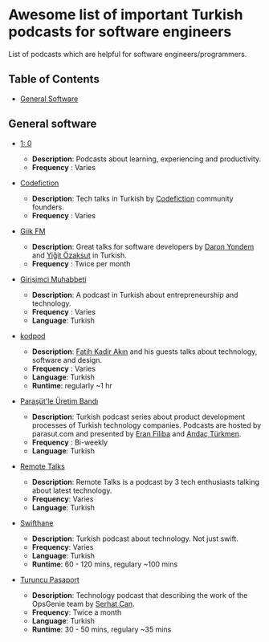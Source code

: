 # Awesome list of important Turkish podcasts for software engineers

List of podcasts which are helpful for software engineers/programmers.

## Table of Contents

* [General Software](#general-software)

## General software

* [1: 0](https://www.spreaker.com/show/birsifir-podcast)

  * **Description**: Podcasts about learning, experiencing and productivity.
  * **Frequency** : Varies

* [Codefiction](http://www.codefiction.tech/#podcast)

  * **Description**: Tech talks in Turkish by [Codefiction](https://github.com/codefiction) community founders. 
  * **Frequency** : Varies

* [Giik FM](http://giik.fm/)

  * **Description**: Great talks for software developers by [Daron Yondem](https://twitter.com/daronyondem) and [Yiğit Özaksut](https://twitter.com/ozaksuty) in Turkish.
  * **Frequency** : Twice per month

* [Girişimci Muhabbeti](https://www.spreaker.com/show/girisimci-muhabbeti)

  * **Description**: A podcast in Turkish about entrepreneurship and technology.
  * **Frequency** : Varies
  * **Language**: Turkish

* [kodpod](https://kodpod.live/)

  * **Description**: [Fatih Kadir Akın](https://github.com/f) and his guests talks about technology, software and design.
  * **Frequency** : Varies
  * **Language**: Turkish
  * **Runtime**: regularly ~1 hr

* [Paraşüt'le Üretim Bandı](https://www.spreaker.com/show/parasutle-uretim-bandi)

  * **Description**: Turkish podcast series about product development processes of Turkish technology companies. Podcasts are hosted by parasut.com and presented by [Eran Filiba](https://twitter.com/eranfiliba) and [Andaç Türkmen](https://twitter.com/andac).
  * **Frequency** : Bi-weekly
  * **Language**: Turkish

* [Remote Talks](https://www.spreaker.com/show/remote-talks)

  * **Description**: Remote Talks is a podcast by 3 tech enthusiasts talking about latest technology.
  * **Frequency**: Varies
  * **Language**: Turkish

* [Swifthane](https://www.spreaker.com/user/swifthane)

  * **Description**: Turkish podcast about technology. Not just swift.
  * **Frequency**: Varies
  * **Language**: Turkish
  * **Runtime**: 60 - 120 mins, regulary ~100 mins

* [Turuncu Pasaport](https://soundcloud.com/turuncupasaport)

  * **Description**: Technology podcast that describing the work of the OpsGenie team by [Serhat Can](https://twitter.com/srhtcn).
  * **Frequency**: Twice a month
  * **Language**: Turkish
  * **Runtime**: 30 - 50 mins, regulary ~35 mins
